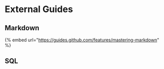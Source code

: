 # External Guides

## Markdown

{% embed url="https://guides.github.com/features/mastering-markdown" %}

## SQL



